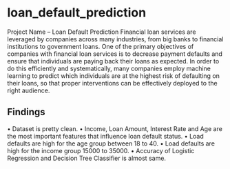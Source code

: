 # loan_default_prediction

Project Name – Loan Default Prediction 
Financial loan services are leveraged by companies across many industries, from big banks to financial institutions to government loans. One of the primary objectives of companies with financial loan services is to decrease payment defaults and ensure that individuals are paying back their loans as expected. In order to do this efficiently and systematically, many companies employ machine learning to predict which individuals are at the highest risk of defaulting on their loans, so that proper interventions can be effectively deployed to the right audience.

## Findings
•	Dataset is pretty clean. 
•	Income, Loan Amount, Interest Rate and Age are the most important features that influence loan default status.
•	Load defaults are high for the age group between 18 to 40.
•	Load defaults are high for the income group 15000 to 35000.
•	Accuracy of Logistic Regression and Decision Tree Classifier is almost same.

